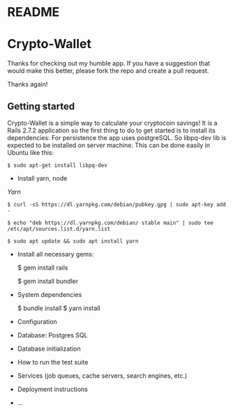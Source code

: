 # README

# Crypto-Wallet #
Thanks for checking out my humble app. If you have a suggestion
that would make this better, please fork the repo and create a pull request.

Thanks again! 


## Getting started ##

Crypto-Wallet is a simple way to calculate your cryptocoin savings! 
It is a Rails 2.7.2 application so the first thing to do to get started is to install its dependencies:
For persistence the app uses postgreSQL. So libpq-dev lib is expected to be installed on server machine. This can be done easily in Ubuntu like this:

    $ sudo apt-get install libpq-dev
    
* Install yarn, node 
    
*Yarn*

    $ curl -sS https://dl.yarnpkg.com/debian/pubkey.gpg | sudo apt-key add -
    
    $ echo "deb https://dl.yarnpkg.com/debian/ stable main" | sudo tee /etc/apt/sources.list.d/yarn.list
    
    $ sudo apt update && sudo apt install yarn


* Install all necessary gems:

    $ gem install rails
  
    $ gem install bundler
    
* System dependencies

   $ bundle install
   $ yarn install
 


* Configuration

* Database: Postgres SQL

* Database initialization

* How to run the test suite

* Services (job queues, cache servers, search engines, etc.)

* Deployment instructions

* ...

